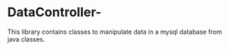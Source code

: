 # DataController-
This library contains classes to manipulate data in a mysql database from java classes. 
